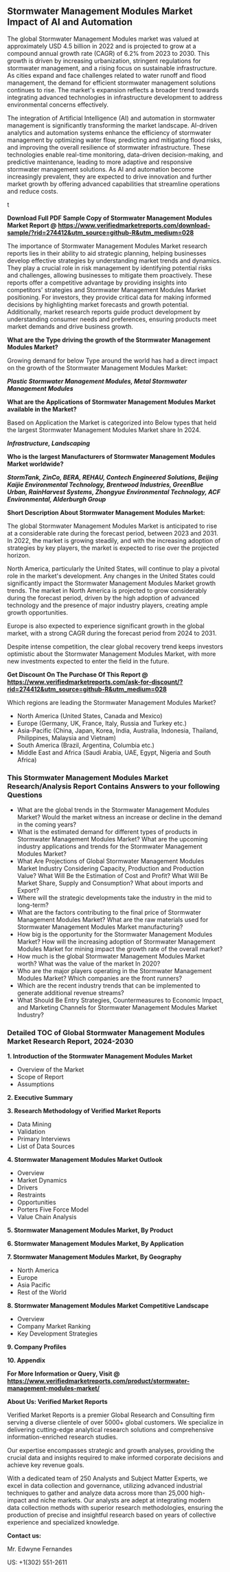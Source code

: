 <h2>Stormwater Management Modules Market Impact of AI and Automation</h2><p>The global Stormwater Management Modules market was valued at approximately USD 4.5 billion in 2022 and is projected to grow at a compound annual growth rate (CAGR) of 6.2% from 2023 to 2030. This growth is driven by increasing urbanization, stringent regulations for stormwater management, and a rising focus on sustainable infrastructure. As cities expand and face challenges related to water runoff and flood management, the demand for efficient stormwater management solutions continues to rise. The market's expansion reflects a broader trend towards integrating advanced technologies in infrastructure development to address environmental concerns effectively.</p><p>The integration of Artificial Intelligence (AI) and automation in stormwater management is significantly transforming the market landscape. AI-driven analytics and automation systems enhance the efficiency of stormwater management by optimizing water flow, predicting and mitigating flood risks, and improving the overall resilience of stormwater infrastructure. These technologies enable real-time monitoring, data-driven decision-making, and predictive maintenance, leading to more adaptive and responsive stormwater management solutions. As AI and automation become increasingly prevalent, they are expected to drive innovation and further market growth by offering advanced capabilities that streamline operations and reduce costs.</p>t</p><p id="" class=""><strong>Download Full PDF Sample Copy of Stormwater Management Modules Market Report @ <a href="https://www.verifiedmarketreports.com/download-sample/?rid=274412&utm_source=github-R&utm_medium=028" target="_blank">https://www.verifiedmarketreports.com/download-sample/?rid=274412&utm_source=github-R&utm_medium=028</a></strong></p><p>The importance of&nbsp;Stormwater Management Modules Market research reports lies in their ability to aid strategic planning, helping businesses develop effective strategies by understanding market trends and dynamics. They play a crucial role in risk management by identifying potential risks and challenges, allowing businesses to mitigate them proactively. These reports offer a competitive advantage by providing insights into competitors' strategies and Stormwater Management Modules Market positioning. For investors, they provide critical data for making informed decisions by highlighting market forecasts and growth potential. Additionally, market research reports guide product development by understanding consumer needs and preferences, ensuring products meet market demands and drive business growth.</p><p><strong>What are the&nbsp;Type driving the growth of the Stormwater Management Modules Market?</strong></p><p id="" class="">Growing demand for below Type around the world has had a direct impact on the growth of the Stormwater Management Modules Market:</p><em><strong>Plastic Stormwater Management Modules, Metal Stormwater Management Modules</strong></em></p><strong>What are the&nbsp;Applications&nbsp;of Stormwater Management Modules Market available in the Market?</strong></p><p id="" class="">Based on Application the Market is categorized into Below types that held the largest Stormwater Management Modules Market share In 2024.</p><em><strong>Infrastructure, Landscaping</strong></em></p><strong>Who is the largest Manufacturers of Stormwater Management Modules Market worldwide?</strong></p><p><em><strong>StormTank, ZinCo, BERA, REHAU, Contech Engineered Solutions, Beijing Kaijie Environmental Technology, Brentwood Industries, GreenBlue Urban, RainHarvest Systems, Zhongyue Environmental Technology, ACF Environmental, Alderburgh Group</strong></em></p><p id="" class=""><strong>Short Description About Stormwater Management Modules Market:</strong></p><p>The global Stormwater Management Modules Market is anticipated to rise at a considerable rate during the forecast period, between 2023 and 2031. In 2022, the market is growing steadily, and with the increasing adoption of strategies by key players, the market is expected to rise over the projected horizon.</p><p>North America, particularly the United States, will continue to play a pivotal role in the market's development. Any changes in the United States could significantly impact the Stormwater Management Modules Market growth trends. The market in North America is projected to grow considerably during the forecast period, driven by the high adoption of advanced technology and the presence of major industry players, creating ample growth opportunities.</p><p>Europe is also expected to experience significant growth in the global market, with a strong CAGR during the forecast period from 2024 to 2031.</p><p>Despite intense competition, the clear global recovery trend keeps investors optimistic about the Stormwater Management Modules Market, with more new investments expected to enter the field in the future.</p><p id="" class=""><strong>Get Discount On The Purchase Of This Report @ <a href="https://www.verifiedmarketreports.com/ask-for-discount/?rid=274412&utm_source=github-R&utm_medium=028" target="_blank">https://www.verifiedmarketreports.com/ask-for-discount/?rid=274412&utm_source=github-R&utm_medium=028</a></strong></p>Which regions are leading the Stormwater Management Modules Market?</p><ul><li>North America (United States, Canada and Mexico)</li><li>Europe (Germany, UK, France, Italy, Russia and Turkey etc.)</li><li>Asia-Pacific (China, Japan, Korea, India, Australia, Indonesia, Thailand, Philippines, Malaysia and Vietnam)</li><li>South America (Brazil, Argentina, Columbia etc.)</li><li>Middle East and Africa (Saudi Arabia, UAE, Egypt, Nigeria and South Africa)</li></ul><h3 id="" class="">This Stormwater Management Modules Market Research/Analysis Report Contains Answers to your following Questions</h3><ul><li>What are the global trends in the Stormwater Management Modules Market? Would the market witness an increase or decline in the demand in the coming years?</li><li>What is the estimated demand for different types of products in Stormwater Management Modules Market? What are the upcoming industry applications and trends for the Stormwater Management Modules Market?</li><li>What Are Projections of Global Stormwater Management Modules Market Industry Considering Capacity, Production and Production Value? What Will Be the Estimation of Cost and Profit? What Will Be Market Share, Supply and Consumption? What about imports and Export?</li><li>Where will the strategic developments take the industry in the mid to long-term?</li><li>What are the factors contributing to the final price of Stormwater Management Modules Market? What are the raw materials used for Stormwater Management Modules Market manufacturing?</li><li>How big is the opportunity for the Stormwater Management Modules Market? How will the increasing adoption of Stormwater Management Modules Market for mining impact the growth rate of the overall market?</li><li>How much is the global Stormwater Management Modules Market worth? What was the value of the market In 2020?</li><li>Who are the major players operating in the Stormwater Management Modules Market? Which companies are the front runners?</li><li>Which are the recent industry trends that can be implemented to generate additional revenue streams?</li><li>What Should Be Entry Strategies, Countermeasures to Economic Impact, and Marketing Channels for Stormwater Management Modules Market Industry?</li></ul><h3 id="" class="">Detailed TOC of Global Stormwater Management Modules Market Research Report, 2024-2030</h3><p id="" class=""><strong>1. Introduction of the Stormwater Management Modules Market</strong></p><ul><li>Overview of the Market</li><li>Scope of Report</li><li>Assumptions</li></ul><p id="" class=""><strong>2. Executive Summary</strong></p><p id="" class=""><strong>3. Research Methodology of Verified Market Reports</strong></p><ul><li>Data Mining</li><li>Validation</li><li>Primary Interviews</li><li>List of Data Sources</li></ul><p id="" class=""><strong>4. Stormwater Management Modules Market Outlook</strong></p><ul><li>Overview</li><li>Market Dynamics</li><li>Drivers</li><li>Restraints</li><li>Opportunities</li><li>Porters Five Force Model</li><li>Value Chain Analysis</li></ul><p id="" class=""><strong>5. Stormwater Management Modules Market, By Product</strong></p><p id="" class=""><strong>6. Stormwater Management Modules Market, By Application</strong></p><p id="" class=""><strong>7. Stormwater Management Modules Market, By Geography</strong></p><ul><li>North America</li><li>Europe</li><li>Asia Pacific</li><li>Rest of the World</li></ul><p id="" class=""><strong>8. Stormwater Management Modules Market Competitive Landscape</strong></p><ul><li>Overview</li><li>Company Market Ranking</li><li>Key Development Strategies</li></ul><p id="" class=""><strong>9. Company Profiles</strong></p><p id="" class=""><strong>10. Appendix</strong></p><p id="" class=""><strong>For More Information or Query, Visit @ <a href="https://www.verifiedmarketreports.com/product/stormwater-management-modules-market/" target="_blank">https://www.verifiedmarketreports.com/product/stormwater-management-modules-market/</a></strong></p><p id="" class=""><strong>About Us: Verified Market Reports</strong></p><p id="" class="">Verified Market Reports is a premier Global Research and Consulting firm serving a diverse clientele of over 5000+ global customers. We specialize in delivering cutting-edge analytical research solutions and comprehensive information-enriched research studies.</p><p id="" class="">Our expertise encompasses strategic and growth analyses, providing the crucial data and insights required to make informed corporate decisions and achieve key revenue goals.</p><p id="" class="">With a dedicated team of 250 Analysts and Subject Matter Experts, we excel in data collection and governance, utilizing advanced industrial techniques to gather and analyze data across more than 25,000 high-impact and niche markets. Our analysts are adept at integrating modern data collection methods with superior research methodologies, ensuring the production of precise and insightful research based on years of collective experience and specialized knowledge.</p><p id="" class=""><strong>Contact us:</strong></p><p id="" class="">Mr. Edwyne Fernandes</p><p id="" class="">US: +1(302) 551-2611</p>
